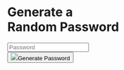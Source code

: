 <!DOCTYPE html>
<html lang="en">
<head>
    <meta charset="UTF-8">
    <meta name="viewport" content="width=device-width, initial-scale=1.0">
    <title>Document</title>
    <link rel="stylesheet" href="style.css">
</head>
<body>
    <div class="container">
        <h1>Generate a <br> <span>Random Password</span></h1>
        <div class="display">
            <input type="text"  id="password" placeholder="Password">
            <img src="images/copy.png" alt="" onclick="copyPassword()">
        </div>
        <button onclick="createPassword()"><img src="images/generate.png">Generate Password</button>
    </div>
    <script>
        const passwordBox = document.getElementById("password");
        const lenght = 12;

        const upperCase = "ABCDEFGHIJKLMNOPQRSTUVWXYZ";
        const lowerCase = "abcdefghijklmnopqrstuvwxyz";
        const num = "0123456789";
        const symbol = "@#$%^&*()!~";

        const allChars = upperCase + lowerCase + num + symbol ;

        function createPassword(){
            let password = "";
            password += upperCase[Math.floor(Math.random() * upperCase.length)];
            password += lowerCase[Math.floor(Math.random() * lowerCase.length)];
            password += num[Math.floor(Math.random() * num.length)];
            password += symbol[Math.floor(Math.random() * symbol.length)];

            while(lenght > password.length){
                password += allChars[Math.floor(Math.random() * allChars.length)];
            }
            passwordBox.value = password; 
        }

        function copyPassword(){
            passwordBox.select();
            document.execCommand("copy");
        }
    </script>
</body>
</html>




#css


*{
    margin: 0;
    padding: 0;
    font-family: 'Poppins' , sans-serif ;
    box-sizing: border-box;
}

body{
    background: #002339;
    color:#fff;
}

.container{
    margin: 12%;
    width:90%;
    max-width: 700px;
}

.display{
    width:100%;
    margin-top: 50px;
    margin-bottom: 30px;
    background: #fff;
    color: #333;
    display: flex;
    align-items: center;
    justify-content: space-between;
    padding: 26px 20px;
    border-radius: 8px;

}

.container h1{
    font-weight:500 ;
    font-size: 45px;
}

.container h1 span{
    color: #019f55;
    border-bottom: 4px solid #019f55;
    padding-bottom: 7px;
}
.display img{
    width: 30px;
    cursor: pointer;
}

.display input{
    border: 0;
    outline: 0;
    font-size: 24px;
}

.container button img{
    width: 20px;
    margin-right: 10px;
}

.container button{
    border: 0;
    outline: 0;
    background: #019f55;
    color: #fff;
    font-size: 22px;
    font-weight: 300;
    display: flex;
    align-items: center;
    justify-content: center;
    padding: 16px 26px;
    border-radius: 5px;
    cursor: pointer;

}
